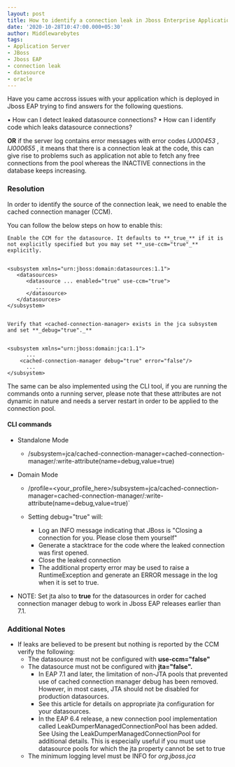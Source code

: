 ```yaml
---
layout: post
title: How to identify a connection leak in Jboss Enterprise Application Server(6/7)?
date: '2020-10-28T10:47:00.000+05:30'
author: Middlewarebytes
tags:
- Application Server
- JBoss
- Jboss EAP
- connection leak
- datasource
- oracle
---
```


Have you came accross issues with your application which is deployed in Jboss EAP trying to find answers for the following questions.

•	How can I detect leaked datasource connections?
•	How can I identify code which leaks datasource connections?

**OR** if the server log contains error messages with error codes  _IJ000453_ , _IJ000655_ , it means that there is a connection leak at the code, this can give rise to problems such as application not able to fetch any free connections  from the pool whereas the INACTIVE connections in the database keeps increasing.


### Resolution

In order to identify the source of the connection leak, we need to enable the cached connection manager (CCM).

You can follow the below steps on how to  enable this:

    Enable the CCM for the datasource. It defaults to **_true_** if it is not explicitly specified but you may set **_use-ccm="true"_** explicitly.
    

	<subsystem xmlns="urn:jboss:domain:datasources:1.1">
       <datasources>
          <datasource ... enabled="true" use-ccm="true">
             ...
          </datasource>
       </datasources>
    </subsystem>
	
	
	Verify that <cached-connection-manager> exists in the jca subsystem and set **_debug="true"._**
	
	
    <subsystem xmlns="urn:jboss:domain:jca:1.1">
          ...
        <cached-connection-manager debug="true" error="false"/>
          ...
    </subsystem>
	   
	   
The same can be also implemented using  the CLI tool, if you are running the commands onto a running server, please note that these attributes are not dynamic in nature and needs a server restart in order to be applied to the connection pool.

#### CLI commands


- Standalone Mode
    - /subsystem=jca/cached-connection-manager=cached-connection-manager/:write-attribute(name=debug,value=true)


- Domain Mode
    - /profile=<your_profile_here>/subsystem=jca/cached-connection-manager=cached-connection-manager/:write-attribute(name=debug,value=true)`

    - Setting debug="true" will:
        - Log an INFO message indicating that JBoss is "Closing a connection for you. Please close them yourself"
        - Generate a stacktrace for the code where the leaked connection was first opened.
	    - Close the leaked connection
        - The additional property error may be used to raise a RuntimeException and generate an ERROR message in the log when it is set to    true.

- NOTE: Set jta also to **true** for the datasources in order for cached connection manager debug to work in Jboss EAP releases earlier than 7.1.


### Additional Notes

- If leaks are believed to be present but nothing is reported by the CCM verify the following:
    - The datasource must not be configured with **use-ccm="false"**
	- The datasource must not be configured with **jta="false".**
        - In EAP 7.1 and later, the limitation of non-JTA pools that prevented use of cached connection manager debug has been removed. However, in most cases, JTA should not be disabled for production datasources.
		- See this article for details on appropriate jta configuration for your datasources.
		- In the EAP 6.4 release, a new connection pool implementation called LeakDumperManagedConnectionPool has been added. See Using the LeakDumperManagedConnectionPool for additional details. This is especially useful if you must use datasource pools for which the jta property cannot be set to true
	- The minimum logging level must be INFO for _org.jboss.jca_


